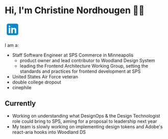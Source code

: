 # Hi, I'm Christine Nordhougen 👋🏻

[![LinkedIn](./icons8-linkedin-48.png)](https://www.linkedin.com/in/cnordhougen)

I am a:
- Staff Software Engineer at SPS Commerce in Minneapolis
  - product owner and lead contributor to Woodland Design System
  - leading the Frontend Architecture Working Group, setting the standards and practices for frontend development at SPS
- United States Air Force veteran
- double college dropout
- cinephile

## Currently
- Working on understanding what DesignOps & the Design Technologist role could bring to SPS, aiming for a proposal to leadership next year
- My team is slowly working on implementing design tokens and Adobe's react-aria hooks into Woodland DS
